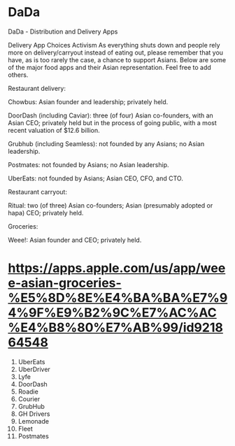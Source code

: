 # DaDa
DaDa - Distribution and Delivery Apps

Delivery App Choices
Activism
As everything shuts down and people rely more on delivery/carryout instead of eating out, please remember that you have, as is too rarely the case, a chance to support Asians. Below are some of the major food apps and their Asian representation. Feel free to add others.

Restaurant delivery:

Chowbus: Asian founder and leadership; privately held.

DoorDash (including Caviar): three (of four) Asian co-founders, with an Asian CEO; privately held but in the process of going public, with a most recent valuation of $12.6 billion.

Grubhub (including Seamless): not founded by any Asians; no Asian leadership.

Postmates: not founded by Asians; no Asian leadership.

UberEats: not founded by Asians; Asian CEO, CFO, and CTO.

Restaurant carryout:

Ritual: two (of three) Asian co-founders; Asian (presumably adopted or hapa) CEO; privately held.

Groceries:

Weee!: Asian founder and CEO; privately held.

# https://apps.apple.com/us/app/weee-asian-groceries-%E5%8D%8E%E4%BA%BA%E7%94%9F%E9%B2%9C%E7%AC%AC%E4%B8%80%E7%AB%99/id921864548

1. UberEats
2. UberDriver
3. Lyfe
4. DoorDash
5. Roadie
6. Courier
7. GrubHub
8. GH Drivers
9. Lemonade
10. Fleet
11. Postmates
